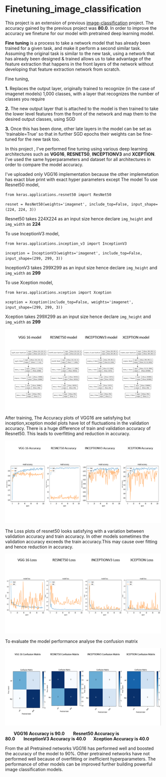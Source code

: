 # Finetuning_image_classification

This project is an extension of previous [image-classification](https://github.com/likhith00/image-classification) project. The accuracy gained by the previous project was <b>80.0</b>. In order to improve the accuracy we finetune for our model with pretrained deep learning model.

<b>Fine tuning</b> is a process to take a network model that has already been trained for a given task, and make it perform a second similar task. Assuming the original task is similar to the new task, using a network that has already been designed & trained allows us to take advantage of the feature extraction that happens in the front layers of the network without developing that feature extraction network from scratch.

Fine tuning,

<b>1.</b> Replaces the output layer, originally trained to recognize (in the case of imagenet models) 1,000 classes, with a layer that recognizes the number of classes you require

<b>2.</b> The new output layer that is attached to the model is then trained to take the lower level features from the front of the network and map them to the desired output classes, using SGD

<b>3.</b> Once this has been done, other late layers in the model can be set as 'trainable=True' so that in further SGD epochs their weights can be fine-tuned for the new task too.

In this project , I've performed fine tuning using various deep learning architectures such as <b>VGG16</b>, <b>RESNET50</b>, <b>INCEPTIONV3</b> and <b>XCEPTION</b>. I've used the same hyperparameters and dataset for all architectures in order to compare the model accuracy.

I've uploaded only VGG16 implementation because the other implemetation has exact blue print with exact hyper parameters except The model
To use Resnet50 model,

`from keras.applications.resnet50 import ResNet50`

`resnet = ResNet50(weights='imagenet',
                  include_top=False,
                  input_shape=(224, 224, 3))` 
                  
Resnet50 takes 224X224 as an input size hence declare `img_height` and `img_width` as <b>224</b>

To use InceptionV3 model,

`from keras.applications.inception_v3 import InceptionV3` 

`inception = InceptionV3(weights='imagenet',
                  include_top=False,
                  input_shape=(299, 299, 3))`
                  
 InceptionV3 takes 299X299 as an input size hence declare `img_height` and `img_width` as <b>299</b>
 
 To use Xception model,
 
`from keras.applications.xception import Xception` 

`xception = Xception(include_top=False, weights='imagenet',
                  input_shape=(299, 299, 3))`
                  
 Xception takes 299X299 as an input size hence declare `img_height` and `img_width` as <b>299</b>
 

<img src="/final_images/model_final.PNG">

After training, The Accuracy plots of VGG16 are satisfying but inception,xception model plots have lot of fluctuations in the validation accuracy. There is a huge difference of train and validation accuracy of Resnet50. This leads to overfitting and reduction in accuracy.

<img src="/final_images/accuracy_final.PNG">



The Loss plots of resnet50 looks satisfying with a variation between validation accuracy and train accuracy. In other models sometimes the validation accuracy exceeds the train accuracy.This may cause over fitting and hence reduction in accuracy.

<img src="/final_images/loss_final.PNG">

To evaluate the model performance analyse the confusion matrix 

<img src="/final_images/confusion_matrix_final.PNG">


&nbsp;&nbsp;&nbsp;&nbsp;&nbsp;&nbsp;&nbsp;<b>VGG16 Accuracy is 90.0</b>&nbsp;&nbsp;&nbsp;&nbsp;&nbsp;&nbsp;&nbsp;<b>Resnet50 Accuracy is 80.0</b>&nbsp;&nbsp;&nbsp;&nbsp;&nbsp;&nbsp;&nbsp;<b>InceptionV3 Accuracy is 40.0</b>&nbsp;&nbsp;&nbsp;&nbsp;&nbsp;&nbsp;<b>Xception Accuracy is 40.0</b>


From the all Pretrained networks VGG16 has performed well and boosted the accuracy of the model to 90%. Other pretrained networks have not performed well because of overfitting or inefficient hyperparameters. The performance of other models can be improved further building powerful image classification models.
